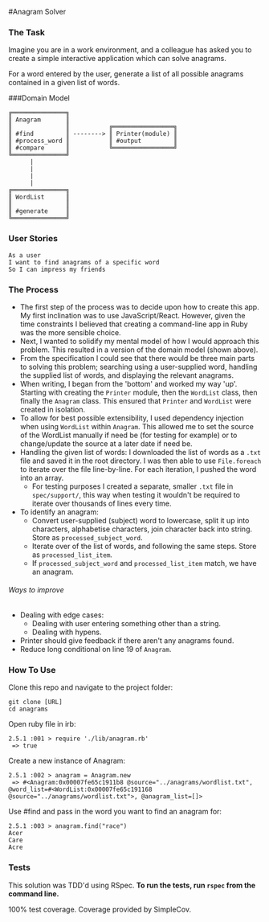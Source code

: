 #Anagram Solver

### The Task
Imagine you are in a work environment, and a colleague has asked you to create a simple interactive application which can solve anagrams.

For a word entered by the user, generate a list of all possible anagrams contained in a given list of words. 

###Domain Model

```
╔═══════════════╗
║ Anagram       ║  
║               ║           ╔═════════════════╗
║ #find         ║ --------> ║ Printer(module) ║
║ #process_word ║           ║ #output         ║
║ #compare      ║           ╚═════════════════╝
╚═══════════════╝
      |  
      |  
      |       
      |   
╔═══════════════╗
║ WordList      ║
║               ║
║ #generate     ║
╚═══════════════╝

```

### User Stories
```
As a user
I want to find anagrams of a specific word
So I can impress my friends
```

### The Process
* The first step of the process was to decide upon how to create this app. My first inclination was to use JavaScript/React. However, given the time constraints I believed that creating a command-line app in Ruby was the more sensible choice. 
* Next, I wanted to solidify my mental model of how I would approach this problem. This resulted in a version of the domain model (shown above).
* From the specification I could see that there would be three main parts to solving this problem; searching using a user-supplied word, handling the supplied list of words, and displaying the relevant anagrams. 
* When writing, I began from the 'bottom' and worked my way 'up'. Starting with creating the `Printer` module, then the `WordList` class, then finally the `Anagram` class. This ensured that `Printer` and `WordList` were created in isolation. 
* To allow for best possible extensibility, I used dependency injection when using `WordList` within `Anagram`. This allowed me to set the source of the WordList manually if need be (for testing for example) or to change/update the source at a later date if need be. 
* Handling the given list of words: I downloaded the list of words as a `.txt` file and saved it in the root directory. I was then able to use `File.foreach` to iterate over the file line-by-line. For each iteration, I pushed the word into an array. 
    * For testing purposes I created a separate, smaller `.txt` file in `spec/support/`, this way when testing it wouldn't be required to iterate over thousands of lines every time. 
* To identify an anagram: 
    * Convert user-supplied (subject) word to lowercase, split it up into characters, alphabetise characters, join character back into string. Store as `processed_subject_word`.  
    * Iterate over of the list of words, and following the same steps. Store as `processed_list_item`.
    * If `processed_subject_word` and `processed_list_item` match, we have an anagram. 

###### Ways to improve
* Dealing with edge cases:
    * Dealing with user entering something other than a string. 
    * Dealing with hypens.  
* Printer should give feedback if there aren't any anagrams found. 
* Reduce long conditional on line 19 of `Anagram`.

### How To Use

Clone this repo and navigate to the project folder:

```
git clone [URL]
cd anagrams
```

Open ruby file in irb:
```
2.5.1 :001 > require './lib/anagram.rb'
 => true
```

Create a new instance of Anagram:
```
2.5.1 :002 > anagram = Anagram.new
 => #<Anagram:0x00007fe65c1911b8 @source="../anagrams/wordlist.txt", @word_list=#<WordList:0x00007fe65c191168 @source="../anagrams/wordlist.txt">, @anagram_list=[]>
```

Use #find and pass in the word you want to find an anagram for: 
```
2.5.1 :003 > anagram.find("race")
Acer
Care
Acre
```

### Tests
This solution was TDD'd using RSpec.
**To run the tests, run `rspec` from the command line.** 

100% test coverage. Coverage provided by SimpleCov.